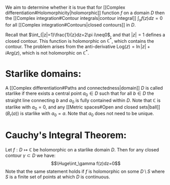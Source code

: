 
We aim to determine whether it is true that for [[Complex differentiation#Holomorphicity|holomorphic]] function $f$ on a domain $D$ then the [[Complex integration#Contour integrals|contour integral]] $\int_\gamma f(z)dz=0$ for all [[Complex integration#Contours|closed contours]] in $D$.

Recall that $\int_{|z|=1}\frac{1}{z}dz=2\pi i\neq0$, and that $|z|=1$ defines a closed contour. This function is holomorphic on $\mathbb{C}^*$, which contains the contour. The problem arises from the anti-derivative $\text{Log}(z)=\ln|z|+i\text{Arg}(z)$, which is not holomorphic on $\mathbb{C}^*$.

# Starlike domains:

A [[Complex differentiation#Paths and connectedness|domain]] $D$ is called starlike if there exists a central point $a_0\in D$ such that for all $b\in D$ the straight line connecting $b$ and $a_0$ is fully contained within $D$. Note that $\mathbb{C}$ is starlike with $a_0=0$, and any [[Metric spaces#Open and closed sets|ball]] ($B_r(a)$) is starlike with $a_0=a$. Note that $a_0$ does not need to be unique.

# Cauchy's Integral Theorem:

Let $f:D\mapsto\mathbb{C}$ be holomorphic on a starlike domain $D$. Then for any closed contour $\gamma\subset D$ we have:$$\Huge\int_\gamma f(z)dz=0$$
Note that the same statement holds if $f$ is holomorphic on some $D\setminus S$ where $S$ is a finite set of points at which $D$ is continuous.